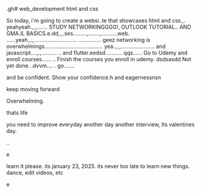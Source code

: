 .gh# web_development
html and css

So today, i'm going to create a websi..te that showcases html and css.,.
yeahyeah.,.,.......
STUDY NETWORKINGGGG!, OUTLOOK TUTORIAL.. AND GMA.IL BASICS.e.dd,.,.ses.........,.......,...........web.
......yeah.,.,............................
...............
geez networking is overwhelmings......................................
yea..,.,......................
and javascript....,.,..........
..
and flutter.eedsd...........
qqs......
Go to Udemy and enroll courses......
..
Finish the courses you enroll in udemy.
dsdsasdd
Not yet done. .dvvm....
.
go.......

and be confident.
Show your confidence.h
and eagernessnsn

keep moving forward

Overwhelming.

thats life

you need to improve everyday
another day another interview, Its valentines day.

..

e










learn it please. its january 23, 2025. its never too late to learn new things.
dance, edit videos, etc

e 
